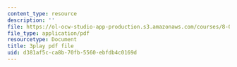 ```yaml
---
content_type: resource
description: ''
file: https://ol-ocw-studio-app-production.s3.amazonaws.com/courses/8-04-quantum-physics-i-spring-2013/d381af5cca8b70fb5560ebfdb4c0169d_Rc1vFAUnRUM.pdf
file_type: application/pdf
resourcetype: Document
title: 3play pdf file
uid: d381af5c-ca8b-70fb-5560-ebfdb4c0169d
---
```

